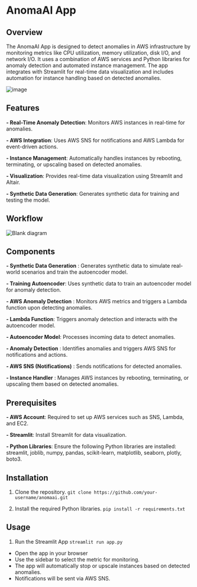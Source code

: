 # AnomaAI App

## Overview
The AnomaAI App is designed to detect anomalies in AWS infrastructure by monitoring metrics like CPU utilization, memory utilization, disk I/O, and network I/O. It uses a combination of AWS services and Python libraries for anomaly detection and automated instance management. The app integrates with Streamlit for real-time data visualization and includes automation for instance handling based on detected anomalies.

![image](https://github.com/Rupanshu-Kapoor/formidium-hackathon/assets/121911821/36d9e911-9d44-43c8-b4e1-bb22c36c334e)

## Features
**- Real-Time Anomaly Detection**: Monitors AWS instances in real-time for anomalies.

**- AWS Integration**: Uses AWS SNS for notifications and AWS Lambda for event-driven actions.

**- Instance Management**: Automatically handles instances by rebooting, terminating, or upscaling based on detected anomalies.

**- Visualization**: Provides real-time data visualization using Streamlit and Altair.

**- Synthetic Data Generation**: Generates synthetic data for training and testing the model.

## Workflow
![Blank diagram](https://github.com/Rupanshu-Kapoor/formidium-hackathon/assets/121911821/f067ccd3-072c-43c0-a43e-646ed88309b6)

## Components
**- Synthetic Data Generation** : Generates synthetic data to simulate real-world scenarios and train the autoencoder model.

**- Training Autoencoder**: Uses synthetic data to train an autoencoder model for anomaly detection.

**- AWS Anomaly Detection** : Monitors AWS metrics and triggers a Lambda function upon detecting anomalies.

**- Lambda Function**: Triggers anomaly detection and interacts with the autoencoder model.

**- Autoencoder Model**: Processes incoming data to detect anomalies.

**- Anomaly Detection** : Identifies anomalies and triggers AWS SNS for notifications and actions.

**- AWS SNS (Notifications)** : Sends notifications for detected anomalies.

**- Instance Handler** : Manages AWS instances by rebooting, terminating, or upscaling them based on detected anomalies.

## Prerequisites

**- AWS Account**: Required to set up AWS services such as SNS, Lambda, and EC2.

**- Streamlit**: Install Streamlit for data visualization.

**- Python Libraries**: Ensure the following Python libraries are installed: streamlit, joblib, numpy, pandas, scikit-learn, matplotlib, seaborn, plotly, boto3.

## Installation

1. Clone the repository.
   `git clone https://github.com/your-username/anomaai.git`

2. Install the required Python libraries.
   `pip install -r requirements.txt`

## Usage
1. Run the Streamlit App
`streamlit run app.py`

- Open the app in your browser
- Use the sidebar to select the metric for monitoring.
- The app will automatically stop or upscale instances based on detected anomalies.
- Notifications will be sent via AWS SNS.
